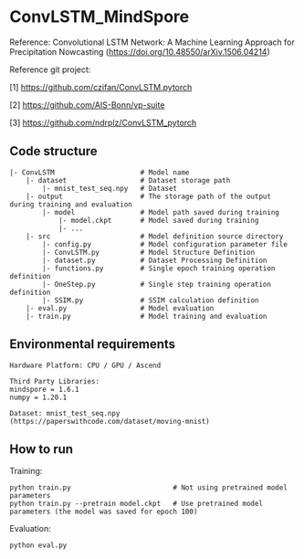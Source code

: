 # ConvLSTM_MindSpore

Reference: Convolutional LSTM Network: A Machine Learning Approach for Precipitation Nowcasting (https://doi.org/10.48550/arXiv.1506.04214)

Reference git project:

[1]	https://github.com/czifan/ConvLSTM.pytorch

[2]	https://github.com/AIS-Bonn/vp-suite

[3]	https://github.com/ndrplz/ConvLSTM_pytorch

## Code structure

```shell
|- ConvLSTM						# Model name
	|- dataset					# Dataset storage path
		|- mnist_test_seq.npy	# Dataset
	|- output					# The storage path of the output during training and evaluation
		|- model				# Model path saved during training
			|- model.ckpt		# Model saved during training
			|- ...
	|- src						# Model definition source directory
		|- config.py			# Model configuration parameter file
		|- ConvLSTM.py			# Model Structure Definition
		|- dataset.py			# Dataset Processing Definition
		|- functions.py			# Single epoch training operation definition
		|- OneStep.py			# Single step training operation definition
		|- SSIM.py				# SSIM calculation definition
	|- eval.py					# Model evaluation
	|- train.py					# Model training and evaluation
```

## Environmental requirements

```
Hardware Platform: CPU / GPU / Ascend

Third Party Libraries:
mindspore = 1.6.1
numpy = 1.20.1

Dataset: mnist_test_seq.npy (https://paperswithcode.com/dataset/moving-mnist)
```

## How to run

Training:

```shell
python train.py							# Not using pretrained model parameters
python train.py --pretrain model.ckpt	# Use pretrained model parameters (the model was saved for epoch 100)
```

Evaluation:

```
python eval.py
```

